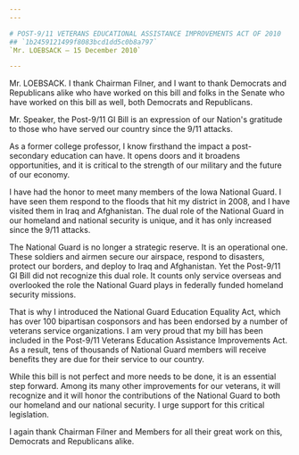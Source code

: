 ```yaml
---
---

# POST-9/11 VETERANS EDUCATIONAL ASSISTANCE IMPROVEMENTS ACT OF 2010
## `1b2459121499f8083bcd1dd5c0b8a797`
`Mr. LOEBSACK — 15 December 2010`

---
```



Mr. LOEBSACK. I thank Chairman Filner, and I want to thank Democrats 
and Republicans alike who have worked on this bill and folks in the 
Senate who have worked on this bill as well, both Democrats and 
Republicans.

Mr. Speaker, the Post-9/11 GI Bill is an expression of our Nation's 
gratitude to those who have served our country since the 9/11 attacks.

As a former college professor, I know firsthand the impact a post-
secondary education can have. It opens doors and it broadens 
opportunities, and it is critical to the strength of our military and 
the future of our economy.

I have had the honor to meet many members of the Iowa National Guard. 
I have seen them respond to the floods that hit my district in 2008, 
and I have visited them in Iraq and Afghanistan. The dual role of the 
National Guard in our homeland and national security is unique, and it 
has only increased since the 9/11 attacks.

The National Guard is no longer a strategic reserve. It is an 
operational one. These soldiers and airmen secure our airspace, respond 
to disasters, protect our borders, and deploy to Iraq and Afghanistan. 
Yet the Post-9/11 GI Bill did not recognize this dual role. It counts 
only service overseas and overlooked the role the National Guard plays 
in federally funded homeland security missions.

That is why I introduced the National Guard Education Equality Act, 
which has over 100 bipartisan cosponsors and has been endorsed by a 
number of veterans service organizations. I am very proud that my bill 
has been included in the Post-9/11 Veterans Education Assistance 
Improvements Act. As a result, tens of thousands of National Guard 
members will receive benefits they are due for their service to our 
country.

While this bill is not perfect and more needs to be done, it is an 
essential step forward. Among its many other improvements for our 
veterans, it will recognize and it will honor the contributions of the 
National Guard to both our homeland and our national security. I urge 
support for this critical legislation.

I again thank Chairman Filner and Members for all their great work on 
this, Democrats and Republicans alike.